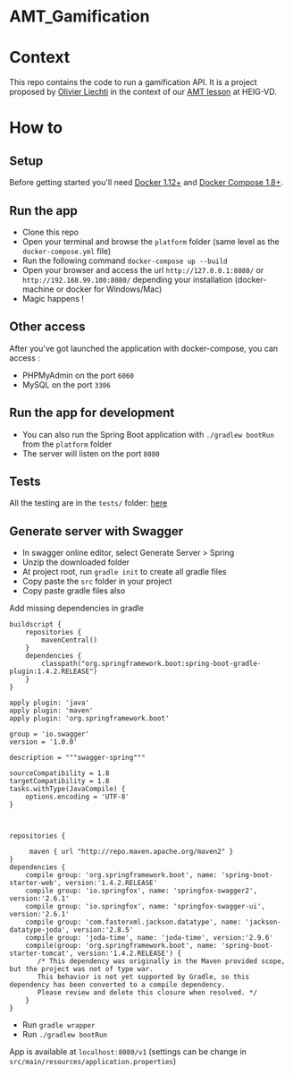 # AMT_Gamification
# Context
This repo contains the code to run a gamification API. It is a project proposed by [Olivier Liechti](https://github.com/wasadigi) in the context of our [AMT lesson](https://github.com/SoftEng-HEIGVD/Teaching-HEIGVD-AMT-Lectures) at HEIG-VD.

# How to

## Setup
Before getting started you'll need [Docker 1.12+](https://docs.docker.com/) and [Docker Compose 1.8+](https://docs.docker.com/compose/).

## Run the app
- Clone this repo
- Open your terminal and browse the `platform` folder (same level as the `docker-compose.yml` file)
- Run the following command `docker-compose up --build`
- Open your browser and access the url `http://127.0.0.1:8080/` or `http://192.168.99.100:8080/` depending your installation (docker-machine or docker for Windows/Mac)
- Magic happens !

## Other access
After you've got launched the application with docker-compose, you can access :

- PHPMyAdmin on the port `6060`
- MySQL on the port `3306`

## Run the app for development
- You can also run the Spring Boot application with `./gradlew bootRun` from the `platform` folder
- The server will listen on the port `8080`

## Tests
All the testing are in the `tests/` folder: [here](https://github.com/moodah/AMT_Gamification/tree/master/tests)

## Generate server with Swagger
- In swagger online editor, select Generate Server > Spring
- Unzip the downloaded folder
- At project root, run `gradle init` to create all gradle files
- Copy paste the `src` folder in your project
- Copy paste gradle files also

Add missing dependencies in gradle
```
buildscript {
    repositories {
        mavenCentral()
    }
    dependencies {
        classpath("org.springframework.boot:spring-boot-gradle-plugin:1.4.2.RELEASE")
    }
}

apply plugin: 'java'
apply plugin: 'maven'
apply plugin: 'org.springframework.boot'

group = 'io.swagger'
version = '1.0.0'

description = """swagger-spring"""

sourceCompatibility = 1.8
targetCompatibility = 1.8
tasks.withType(JavaCompile) {
	options.encoding = 'UTF-8'
}



repositories {
        
     maven { url "http://repo.maven.apache.org/maven2" }
}
dependencies {
    compile group: 'org.springframework.boot', name: 'spring-boot-starter-web', version:'1.4.2.RELEASE'
    compile group: 'io.springfox', name: 'springfox-swagger2', version:'2.6.1'
    compile group: 'io.springfox', name: 'springfox-swagger-ui', version:'2.6.1'
    compile group: 'com.fasterxml.jackson.datatype', name: 'jackson-datatype-joda', version:'2.8.5'
    compile group: 'joda-time', name: 'joda-time', version:'2.9.6'
    compile(group: 'org.springframework.boot', name: 'spring-boot-starter-tomcat', version:'1.4.2.RELEASE') {
       /* This dependency was originally in the Maven provided scope, but the project was not of type war.
       This behavior is not yet supported by Gradle, so this dependency has been converted to a compile dependency.
       Please review and delete this closure when resolved. */
    }
}
```
- Run `gradle wrapper`
- Run `./gradlew bootRun`

App is available at `localhost:8080/v1` (settings can be change in `src/main/resources/application.properties`)
